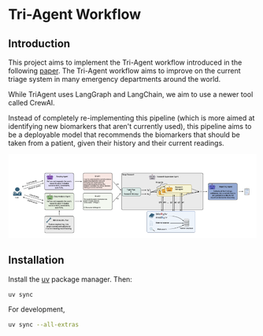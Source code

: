 # Tri-Agent Workflow

## Introduction

This project aims to implement the Tri-Agent workflow introduced in the following [paper](https://arxiv.org/pdf/2510.16080).
The Tri-Agent workflow aims to improve on the current triage system in many emergency departments around the world. 

While TriAgent uses LangGraph and LangChain, we aim to use a newer tool called CrewAI.

Instead of completely re-implementing this pipeline (which is more aimed at identifying new biomarkers that aren't currently used), this pipeline aims to be a deployable model that recommends the biomarkers that should be taken from a patient, given their history and their current readings.

![Diagram](diagram.png)


## Installation

Install the [uv](https://docs.astral.sh/uv/#highlights) package manager. Then:

```bash
uv sync
```

For development,
```bash
uv sync --all-extras
```
